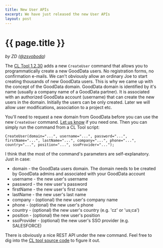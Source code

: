 ```yaml
---
title: New User APIs 
excerpt: We have just released the new User APIs
layout: post
---
```


# {{ page.title }}
_by ZD ([@zsvoboda](http://twitter.com/#!zsvoboda))_

The [CL Tool 1.2.30](https://github.com/gooddata/GoodData-CL/downloads) adds a new <code>CreateUser</code> command that allows you to programmatically create a new GoodData users. No registration forms, no confirmation e-mails. We can't obviously allow an ordinary Joe to start creating thousands of new GoodData users. This is why we came up with the concept of the GoodData domain. GoodData domain is identified by it's name (usually a company name of a GoodData partner). It is associated with an authorized GoodData account (username) that can create the new users in the domain. Initially the users can be only created. Later we will allow user modifications, association to a project etc.

You'll need to request a new domain from GoodData before you can use the new <code>CreateUser</code> command. <a href="mailto:support@gooddata.com">Let us know</a> if you need one. Then you can simply run the command from a CL Tool script:

<code>CreateUser(domain="...", username="...", password="...", firstName="...", lastName="...", company="...", phone="...", country="...", position="...", ssoProvider="...");</code> 

I think that the most of the command's parameters are self-explanatory. Just in case:

- domain - the GoodData users domain. The domain needs to be created by GoodData admins and associated with your GoodData account
- username   - the new user's username
- password   - the new user's password
- firstName   - the new user's first name
- lastName   - the new user's last name
- company   - (optional) the new user's company name
- phone   - (optional) the new user's phone
- country   - (optional) the new user's country (e.g. 'cz' or 'us;ca')
- position   - (optional) the new user's position
- ssoProvider - (optional) the new user's SSO provider (e.g. SALESFORCE)

There is obviously a nice REST API under the new command. Feel free to dig into the [CL tool source code](https://github.com/gooddata/GoodData-CL/blob/master/backend/src/main/java/com/gooddata/integration/rest/GdcRESTApiWrapper.java) to figure it out.
 